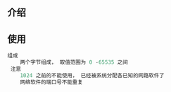 ## 介绍

## 使用

```java
组成
    两个字节组成， 取值范围为 0 -65535 之间
 注意
    1024 之前的不能使用， 已经被系统分配各已知的网路软件了
    网络软件的端口号不能重复
```


